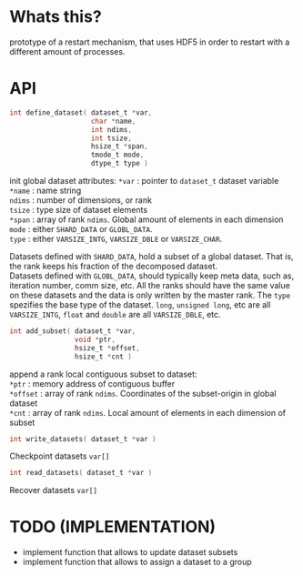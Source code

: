Whats this?
===

prototype of a restart mechanism, that uses HDF5 in order to restart with a different amount of processes.

API
===

```C 
int define_dataset( dataset_t *var, 
                    char *name,
                    int ndims,
                    int tsize, 
                    hsize_t *span,
                    tmode_t mode, 
                    dtype_t type )
```  
init global dataset attributes:
`*var`  : pointer to `dataset_t` dataset variable  
`*name` : name string  
`ndims` : number of dimensions, or rank  
`tsize` : type size of dataset elements  
`*span` : array of rank `ndims`. Global amount of elements in each dimension  
`mode`  : either `SHARD_DATA` or `GLOBL_DATA`.  
`type`  : either `VARSIZE_INTG`, `VARSIZE_DBLE` or `VARSIZE_CHAR`.  
  
Datasets defined with `SHARD_DATA`, hold a subset of a global dataset. That is, the rank keeps his fraction of the decomposed dataset.  
Datasets defined with `GLOBL_DATA`, should typically keep meta data, such as, iteration number, comm size, etc. All the ranks should have the same value on these datasets and the data is only written by the master rank. 
The `type` spezifies the base type of the dataset. `long`, `unsigned long`, etc are all `VARSIZE_INTG`, `float` and `double` are all `VARSIZE_DBLE`, etc.  
```C 
int add_subset( dataset_t *var, 
                void *ptr, 
                hsize_t *offset, 
                hsize_t *cnt )
```  
append a rank local contiguous subset to dataset:  
`*ptr`    : memory address of contiguous buffer  
`*offset` : array of rank `ndims`. Coordinates of the subset-origin in global dataset  
`*cnt`    : array of rank `ndims`. Local amount of elements in each dimension of subset  
```C
int write_datasets( dataset_t *var )
```
Checkpoint datasets `var[]`
```C
int read_datasets( dataset_t *var )
```
Recover datasets `var[]`


TODO (IMPLEMENTATION)
===

* implement function that allows to update dataset subsets
* implement function that allows to assign a dataset to a group

